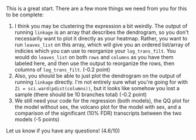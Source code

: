 This is a great start. There are a few more things we need from you for this to be complete:
1. I think you may be clustering the expression a bit weirdly. The output of running `linkage` is an array that describes the dendrogram, so you don't necessarily want to plot it directly as your heatmap. Rather, you want to run `leaves_list` on this array, which will give you an ordered list/array of indicies which you can use to reorganize your `log_trans_filt`. You would do `leaves_list` on both `rows` and `columns` as you have them labeled here, and then use the output to reorganize the rows, then columns of `log_trans_filt`. (-0.2 point)
2. Also, you should be able to just plot the dendrogram on the output of running `linkage` directly. I'm not entirely sure what you're going for with `Zi = sci.ward(pdist(columns))`, but it looks like somehow you lost a sample (there should be 10 branches total) (-0.2 point)
3. We still need your code for the regression (both models), the QQ plot for the model without sex, the volcano plot for the model with sex, and a comparison of the significant (10% FDR) transcripts between the two models (-5 points)

Let us know if you have any questions!
(4.6/10)
